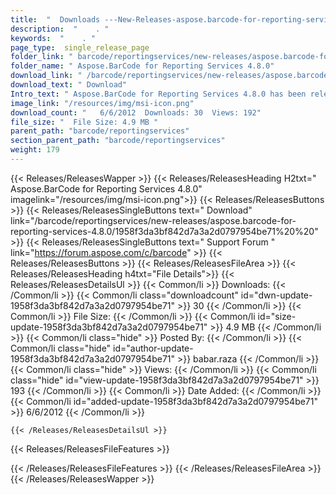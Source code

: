 ```yaml
---
title:  "  Downloads ---New-Releases-aspose.barcode-for-reporting-services-4.8.0 . " 
description:  "    . " 
keywords:  "    . " 
page_type:  single_release_page
folder_link: " barcode/reportingservices/new-releases/aspose.barcode-for-reporting-services-4.8.0/"
folder_name: " Aspose.BarCode for Reporting Services 4.8.0"
download_link: " /barcode/reportingservices/new-releases/aspose.barcode-for-reporting-services-4.8.0/1958f3da3bf842d7a3a2d0797954be71"
download_text: " Download"
Intro_text: " Aspose.BarCode for Reporting Services 4.8.0 has been released. Please refer to A..."
image_link: "/resources/img/msi-icon.png"
download_count: "   6/6/2012  Downloads: 30  Views: 192"
file_size: "  File Size: 4.9 MB "
parent_path: "barcode/reportingservices"
section_parent_path: "barcode/reportingservices"
weight: 179
---
```


{{< Releases/ReleasesWapper >}}
  {{< Releases/ReleasesHeading H2txt=" Aspose.BarCode for Reporting Services 4.8.0" imagelink="/resources/img/msi-icon.png">}}
  {{< Releases/ReleasesButtons >}}
    {{< Releases/ReleasesSingleButtons text=" Download" link="/barcode/reportingservices/new-releases/aspose.barcode-for-reporting-services-4.8.0/1958f3da3bf842d7a3a2d0797954be71%20%20" >}}
    {{< Releases/ReleasesSingleButtons text=" Support Forum " link="https://forum.aspose.com/c/barcode" >}}
  {{< Releases/ReleasesButtons >}}
  {{< Releases/ReleasesFileArea >}}
    {{< Releases/ReleasesHeading h4txt="File Details">}}
    {{< Releases/ReleasesDetailsUl >}}
            {{< Common/li  >}} Downloads: {{< /Common/li >}} 
      {{< Common/li class="downloadcount" id="dwn-update-1958f3da3bf842d7a3a2d0797954be71" >}} 30 {{< /Common/li >}} 
      {{< Common/li  >}} File Size: {{< /Common/li >}} 
      {{< Common/li id="size-update-1958f3da3bf842d7a3a2d0797954be71" >}} 4.9 MB {{< /Common/li >}} 
      {{< Common/li  class="hide" >}} Posted By: {{< /Common/li >}} 
      {{< Common/li class="hide" id="author-update-1958f3da3bf842d7a3a2d0797954be71" >}} babar.raza {{< /Common/li >}} 
      {{< Common/li class="hide"  >}} Views: {{< /Common/li >}} 
      {{< Common/li class="hide" id="view-update-1958f3da3bf842d7a3a2d0797954be71" >}} 193 {{< /Common/li >}} 
      {{< Common/li  >}} Date Added: {{< /Common/li >}} 
      {{< Common/li id="added-update-1958f3da3bf842d7a3a2d0797954be71" >}} 6/6/2012 {{< /Common/li >}} 

    {{< /Releases/ReleasesDetailsUl >}}

  {{< Releases/ReleasesFileFeatures >}}
      
  {{< /Releases/ReleasesFileFeatures >}}
 {{< /Releases/ReleasesFileArea >}}
{{< /Releases/ReleasesWapper >}}


